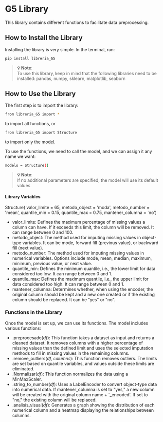 
# G5 Library
This library contains different functions to facilitate data preprocessing.

## How to Install the Library
Installing the library is very simple. In the terminal, run:

```bash
pip install libreria_G5
```
> **💡 Note:**  
> To use this library, keep in mind that the following libraries need to be installed: pandas, numpy, sklearn, matplotlib, seaborn

## How to Use the Library
The first step is to import the library:
```bash
from libreria_G5 import *
```
to import all functions, or
```bash
from libreria_G5 import Structure
```
to import only the model.

To use the functions, we need to call the model, and we can assign it any name we want:
```bash
modelo = Structure()
```
> **💡 Note:**  
> If no additional parameters are specified, the model will use its default values.
#### Library Variables
Structure( valor_limite = 65, metodo_object = 'moda', metodo_number = 'mean', quantile_min = 0.15, quantile_max = 0.75, mantener_columna = 'no')

- valor_limite: Defines the maximum percentage of missing values a column can have. If it exceeds this limit, the column will be removed. It can range between 0 and 100.
- metodo_object: The method used for imputing missing values in object-type variables. It can be mode, forward fill (previous value), or backward fill (next value).
- metodo_number: The method used for imputing missing values in numerical variables. Options include mode, mean, median, maximum, minimum, previous value, or next value.
- quantile_min: Defines the minimum quantile, i.e., the lower limit for data considered too low. It can range between 0 and 1.
- quantile_max: Defines the maximum quantile, i.e., the upper limit for data considered too high. It can range between 0 and 1.
- mantener_columna: Determines whether, when using the encoder, the original column should be kept and a new one created or if the existing column should be replaced. It can be "yes" or "no".

### Functions in the Library
Once the model is set up, we can use its functions. The model includes various functions:

- .preprocesado(_df_): This function takes a dataset as input and returns a cleaned dataset. It removes columns with a higher percentage of missing values than the defined limit and uses the selected imputation methods to fill in missing values in the remaining columns.
- .remove_outliers(_df, columns_): This function removes outliers. The limits are set based on quantile variables, and values outside these limits are eliminated.
- .Normalizar(_df_): This function normalizes the data using a MinMaxScaler.
- .string_to_number(_df_): Uses a LabelEncoder to convert object-type data into numerical data. If mantener_columna is set to "yes," a new column will be created with the original column name + '_encoded'. If set to "no," the existing column will be replaced.
- .analisis_visual(_df_): Generates a graph showing the distribution of each numerical column and a heatmap displaying the relationships between columns.